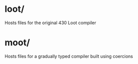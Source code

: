 # loot/

Hosts files for the original 430 Loot compiler

# moot/

Hosts files for a gradually typed compiler built using coercions
